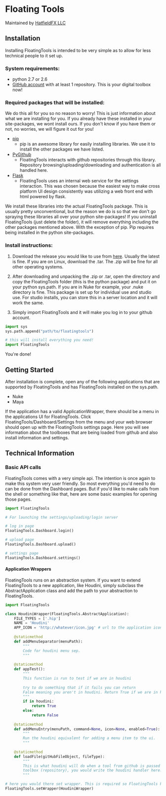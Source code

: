 # Floating Tools

Maintained by [HatfieldFX LLC](http://www.hatfieldfx.com/)

## Installation

Installing FloatingTools is intended to be very simple as to allow for less technical people to it set up.

### System requirements:
 - python 2.7 or 2.6
 - [GitHub account](https://github.com/) with at least 1 repository. This is your digital toolbox now!

### Required packages that will be installed:
We do this all for you so no reason to worry! This is just information about what we are installing for you.
If you already have these installed in your site-packages, we wont install ours. If you don't know if you have them or 
not, no worries, we will figure it out for you!

 - [pip](https://pip.pypa.io/en/stable/)
    - pip is an awesome library for easily installing libraries. We use it to install the other packages we have listed.
 - [PyGithub](http://pygithub.readthedocs.io/en/latest/introduction.html)
    - FloatingTools interacts with github repositories through this library. Repository browsing/uploading/downloading 
    and authentication is all handled here. 
 - [Flask](http://flask.pocoo.org/docs/0.12/)
    - FloatingTools uses an internal web service for the settings interaction. This was chosen because the easiest
    way to make cross platform UI design consistently was utilizing a web front end with html powered by flask.
    
We install these libraries into the actual FloatingTools package. This is usually pretty unconventional, but the reason
we do is so that we don't go spraying these libraries all over your python site-packages! If you uninstall FloatingTools 
(just delete the folder), it will remove everything including the other packages mentioned above. With the exception of pip. 
Pip requires being installed in the python site-packages.

### Install instructions:
1. Download the release you would like to use from [here](https://github.com/aldmbmtl/FloatingTools/releases). 
Usually the latest is fine. If you are on Linux, download the .tar. The .zip will be fine for all other operating systems. 

2. After downloading and unpacking the .zip or .tar, open the directory and copy the FloatingTools folder 
(this is the python package) and put it on your python sys.path. If you are in Nuke for example, your .nuke directory is
 fine. This package is set up for individual use and studio use. For studio installs, you can store this in a server
 location and it will work the same.
   
3. Simply import FloatingTools and it will make you log in to your github account.
```python
import sys
sys.path.append("path/to/floatingtools")

# this will install everything you need!
import FloatingTools
```
You're done!

Getting Started
-
After installation is complete, open any of the following applications that are supported by FloatingTools and has 
FloatingTools installed on the sys.path.
 + Nuke
 + Maya

If the application has a valid ApplicationWrapper, there should be a menu in the applications UI for FloatingTools. 
Click FloatingTools/Dashboard/Settings from the menu and your web browser should open up with the FloatingTools settings
page. Here you will see information about the toolboxes that are being loaded from github and also install information 
and settings.

## Technical Information

### Basic API calls
FloatingTools comes with a very simple api. The intention is once again to make this system very user friendly. So most
everything you'd need to do can be done from the Dashboard pages. But if you'd like to make calls from the shell or 
something like that, here are some basic examples for opening those pages. 

```python
import FloatingTools

# For launching the settings/uploading/login server

# log in page
FloatingTools.Dashboard.login()

# upload page
FloatingTools.Dashboard.upload()

# settings page
FloatingTools.Dashboard.settings()
```

#### Application Wrappers
FloatingTools runs on an abstraction system. If you want to extend FloatingTools to a new application, like Houdini, 
simply subclass the AbstractApplication class and add the path to your abstraction to FloatingTools. 
 
```python
import FloatingTools

class HoudiniWrapper(FloatingTools.AbstractApplication):
    FILE_TYPES = ['.hip']
    NAME = 'Houdini'
    APP_ICON = 'http://whatever/icon.jpg' # url to the application icon.
    
    @staticmethod
    def addMenuSeparator(menuPath):
        """
        Code for houdini menu sep.
        """
        
    @staticmethod
    def appTest():
        """
        This function is run to test if we are in houdini
        
        try to do something that if it fails you can return 
        False meaning you aren't in houdini. Return True if we are in houdini 
        """
        if in houdini:
            return True
        else:
            return False
        
    @staticmethod
    def addMenuEntry(menuPath, command=None, icon=None, enabled=True):
        """
        Run the houdini equivalent for adding a menu item to the ui.
        """
        
    @staticmethod
    def loadFile(gitHubFileObject, fileType):
        """
        This is what houdini will do when a tool from github is passed to it. So if the file is a python script in the
        toolbox (repository), you would write the houdini handler here. 
        """

# here you would there set wrapper. This is required so FloatingTools know which wrapper it needs to use.
FloatingTools.setWrapper(HoudiniWrapper)
```



